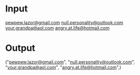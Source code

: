 # Input
pewpew.lazor@gmail.com
null.personality@outlook.com
your.grandpa@aol.com
angry.at.life@hotmail.com

# Output
("pewpew.lazor@gmail.com", "null.personality@outlook.com", "your.grandpa@aol.com", "angry.at.life@hotmail.com",)



